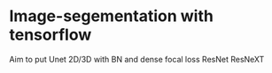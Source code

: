 # Image-segementation with tensorflow
Aim to put
Unet 2D/3D with BN and dense focal loss
ResNet
ResNeXT

